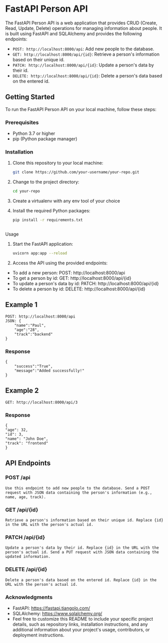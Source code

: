# FastAPI Person API

The FastAPI Person API is a web application that provides CRUD (Create, Read, Update, Delete) operations for managing information about people. It is built using FastAPI and SQLAlchemy and provides the following endpoints:

- `POST: http://localhost:8000/api`: Add new people to the database.
- `GET: http://localhost:8000/api/{id}`: Retrieve a person's information based on their unique id.
- `PATCH: http://localhost:8000/api/{id}`: Update a person's data by their id.
- `DELETE: http://localhost:8000/api/{id}`: Delete a person's data based on the entered id.

## Getting Started

To run the FastAPI Person API on your local machine, follow these steps:

### Prerequisites

- Python 3.7 or higher
- pip (Python package manager)

### Installation

1. Clone this repository to your local machine:

   ```bash
   git clone https://github.com/your-username/your-repo.git


2. Change to the project directory:

    ```bash
    cd your-repo

3. Create a virtualenv with any env tool of your choice

4. Install the required Python packages:
    ```bash
    pip install -r requirements.txt
    


Usage
1. Start the FastAPI application:
    ```bash
    uvicorn app:app --reload

2. Access the API using the provided endpoints:

- To add a new person: POST: http://localhost:8000/api
- To get a person by id: GET: http://localhost:8000/api/{id}
- To update a person's data by id: PATCH: http://localhost:8000/api/{id}
- To delete a person by id: DELETE: http://localhost:8000/api/{id}

## Example 1
    POST: http://localhost:8000/api 
    JSON: {
        "name":"Paul",
        "age":"28",
        "track":"backend"
    }
### Response 
    {
        "success":"True",
        "message":"Added successfully!"
    }

## Example 2
    GET: http://localhost:8000/api/3

### Response
    {
    "age": 32,
    "id": 3,
    "name": "John Doe",
    "track": "frontend"
    }


## API Endpoints

### POST /api
    Use this endpoint to add new people to the database. Send a POST request with JSON data containing the person's information (e.g., name, age, track).


### GET /api/{id}
    Retrieve a person's information based on their unique id. Replace {id} in the URL with the person's actual id.

### PATCH /api/{id}
    Update a person's data by their id. Replace {id} in the URL with the person's actual id. Send a PUT request with JSON data containing the updated information.

### DELETE /api/{id}
    Delete a person's data based on the entered id. Replace {id} in the URL with the person's actual id.

### Acknowledgments
- FastAPI: https://fastapi.tiangolo.com/
- SQLAlchemy: https://www.sqlalchemy.org/
- Feel free to customize this README to include your specific project details, such as repository links, installation instructions, and any additional information about your project's usage, contributors, or deployment instructions.
